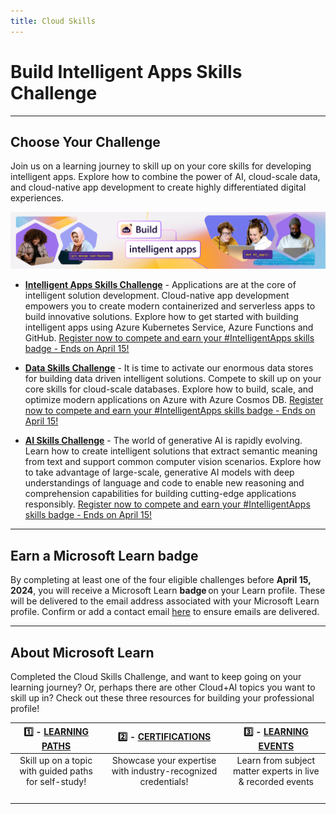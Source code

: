 ```yaml
---
title: Cloud Skills
---
```


# Build Intelligent Apps Skills Challenge

---

## Choose Your Challenge

Join us on a learning journey to skill up on your core skills for developing intelligent apps. Explore how to combine the power of AI, cloud-scale data, and cloud-native app development to create highly differentiated digital experiences.


![Build intelligent apps](./../../../static/img/60-days-of-ia/60-days-of-ia-cloud-skills-banner.jpg)


* [**Intelligent Apps Skills Challenge**](https://aka.ms/intelligent-apps/apps-csc?ocid=buildia24_website) - Applications are at the core of intelligent solution development. Cloud-native app development empowers you to create modern containerized and serverless apps to build innovative solutions. Explore how to get started with building intelligent apps using Azure Kubernetes Service, Azure Functions and GitHub. [Register now to compete and earn your #IntelligentApps skills badge - Ends on April 15!](https://aka.ms/intelligent-apps/apps-csc?ocid=buildia24_website)

* [**Data Skills Challenge**](https://aka.ms/intelligent-apps/data-csc?ocid=buildia24_website) - It is time to activate our enormous data stores for building data driven intelligent solutions. Compete to skill up on your core skills for cloud-scale databases. Explore how to build, scale, and optimize modern applications on Azure with Azure Cosmos DB. [Register now to compete and earn your #IntelligentApps skills badge - Ends on April 15!](https://aka.ms/intelligent-apps/data-csc?ocid=buildia24_website)

* [**AI Skills Challenge**](https://aka.ms/intelligent-apps/ai-csc?ocid=buildia24_website) - The world of generative AI is rapidly evolving. Learn how to create intelligent solutions that extract semantic meaning from text and support common computer vision scenarios. Explore how to take advantage of large-scale, generative AI models with deep understandings of language and code to enable new reasoning and comprehension capabilities for building cutting-edge applications responsibly. [Register now to compete and earn your #IntelligentApps skills badge - Ends on April 15!](https://aka.ms/intelligent-apps/ai-csc?ocid=buildia24_website)

---

## Earn a Microsoft Learn badge 

By completing at least one of the four eligible challenges before **April 15, 2024**, you will receive a Microsoft Learn **badge** on your Learn profile. These will be delivered to the email address associated with your Microsoft Learn profile. Confirm or add a contact email [here](https://learn.microsoft.com/users/me/settings?ocid=buildia24_website) to ensure emails are delivered.

---

## About Microsoft Learn

Completed the Cloud Skills Challenge, and want to keep going on your learning journey?  Or, perhaps there are other Cloud+AI topics you want to skill up in? Check out these three resources for building your professional profile!

| 1️⃣ - [**LEARNING PATHS**](https://docs.microsoft.com/learn/browse/?ocid=buildia24_website) | 2️⃣ - [**CERTIFICATIONS**](https://docs.microsoft.com/learn/certifications/?ocid=buildia24_website) | 3️⃣ - [**LEARNING EVENTS**](https://docs.microsoft.com/events/?ocid=buildia24_website)|
|:---:|:---:|:---:|
| Skill up on a topic with guided paths for self-study!| Showcase your expertise with industry-recognized credentials!| Learn from subject matter experts in live & recorded events|
| <img alt="" role="presentation" src="https://docs.microsoft.com/learn/media/topics/cards/icon-card_learningpath_light.png" /> |  <img alt="" role="presentation" src="https://docs.microsoft.com/learn/media/topics/cards/icon-card_certification_light.png" />  | <img alt="" role="presentation" src="https://docs.microsoft.com/learn/media/topics/cards/icon-card_learnvideo_light.png" />  |

